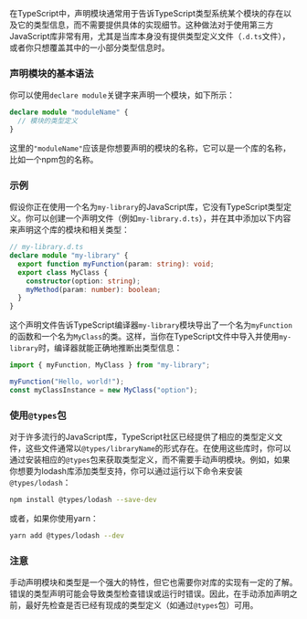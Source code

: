 在TypeScript中，声明模块通常用于告诉TypeScript类型系统某个模块的存在以及它的类型信息，而不需要提供具体的实现细节。这种做法对于使用第三方JavaScript库非常有用，尤其是当库本身没有提供类型定义文件（`.d.ts`文件），或者你只想覆盖其中的一小部分类型信息时。

### 声明模块的基本语法

你可以使用`declare module`关键字来声明一个模块，如下所示：

```typescript
declare module "moduleName" {
  // 模块的类型定义
}
```

这里的`"moduleName"`应该是你想要声明的模块的名称，它可以是一个库的名称，比如一个npm包的名称。

### 示例

假设你正在使用一个名为`my-library`的JavaScript库，它没有TypeScript类型定义。你可以创建一个声明文件（例如`my-library.d.ts`），并在其中添加以下内容来声明这个库的模块和相关类型：

```typescript
// my-library.d.ts
declare module "my-library" {
  export function myFunction(param: string): void;
  export class MyClass {
    constructor(option: string);
    myMethod(param: number): boolean;
  }
}
```

这个声明文件告诉TypeScript编译器`my-library`模块导出了一个名为`myFunction`的函数和一个名为`MyClass`的类。这样，当你在TypeScript文件中导入并使用`my-library`时，编译器就能正确地推断出类型信息：

```typescript
import { myFunction, MyClass } from "my-library";

myFunction("Hello, world!");
const myClassInstance = new MyClass("option");
```

### 使用`@types`包

对于许多流行的JavaScript库，TypeScript社区已经提供了相应的类型定义文件，这些文件通常以`@types/libraryName`的形式存在。在使用这些库时，你可以通过安装相应的`@types`包来获取类型定义，而不需要手动声明模块。例如，如果你想要为lodash库添加类型支持，你可以通过运行以下命令来安装`@types/lodash`：

```sh
npm install @types/lodash --save-dev
```

或者，如果你使用yarn：

```sh
yarn add @types/lodash --dev
```

### 注意

手动声明模块和类型是一个强大的特性，但它也需要你对库的实现有一定的了解。错误的类型声明可能会导致类型检查错误或运行时错误。因此，在手动添加声明之前，最好先检查是否已经有现成的类型定义（如通过`@types`包）可用。